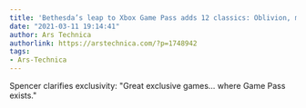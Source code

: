 ```yaml
---
title: 'Bethesda’s leap to Xbox Game Pass adds 12 classics: Oblivion, more [Updated]'
date: "2021-03-11 19:14:41"
author: Ars Technica
authorlink: https://arstechnica.com/?p=1748942
tags:
- Ars-Technica
---
```

Spencer clarifies exclusivity: "Great exclusive games... where Game Pass exists."